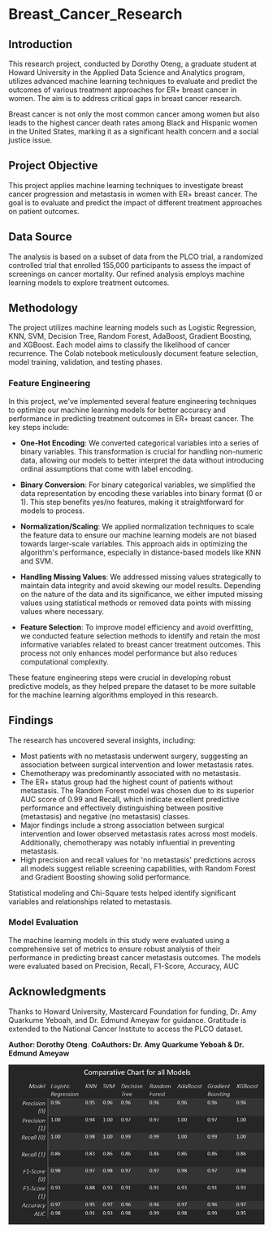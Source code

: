 # Breast_Cancer_Research

## Introduction
This research project, conducted by Dorothy Oteng, a graduate student at Howard University in the Applied Data Science and Analytics program, utilizes advanced machine learning techniques to evaluate and predict the outcomes of various treatment approaches for ER+ breast cancer in women. The aim is to address critical gaps in breast cancer research.

Breast cancer is not only the most common cancer among women but also leads to the highest cancer death rates among Black and Hispanic women in the United States, marking it as a significant health concern and a social justice issue.

## Project Objective
This project applies machine learning techniques to investigate breast cancer progression and metastasis in women with ER+ breast cancer. The goal is to evaluate and predict the impact of different treatment approaches on patient outcomes.

## Data Source
The analysis is based on a subset of data from the PLCO trial, a randomized controlled trial that enrolled 155,000 participants to assess the impact of screenings on cancer mortality. Our refined analysis employs machine learning models to explore treatment outcomes.

## Methodology
The project utilizes machine learning models such as Logistic Regression, KNN, SVM, Decision Tree, Random Forest, AdaBoost, Gradient Boosting, and XGBoost. Each model aims to classify the likelihood of cancer recurrence. The Colab notebook meticulously document feature selection, model training, validation, and testing phases.

### Feature Engineering
In this project, we've implemented several feature engineering techniques to optimize our machine learning models for better accuracy and performance in predicting treatment outcomes in ER+ breast cancer. The key steps include:

- **One-Hot Encoding**: We converted categorical variables into a series of binary variables. This transformation is crucial for handling non-numeric data, allowing our models to better interpret the data without introducing ordinal assumptions that come with label encoding.

- **Binary Conversion**: For binary categorical variables, we simplified the data representation by encoding these variables into binary format (0 or 1). This step benefits yes/no features, making it straightforward for models to process.

- **Normalization/Scaling**: We applied normalization techniques to scale the feature data to ensure our machine learning models are not biased towards larger-scale variables. This approach aids in optimizing the algorithm's performance, especially in distance-based models like KNN and SVM.

- **Handling Missing Values**: We addressed missing values strategically to maintain data integrity and avoid skewing our model results. Depending on the nature of the data and its significance, we either imputed missing values using statistical methods or removed data points with missing values where necessary.

- **Feature Selection**: To improve model efficiency and avoid overfitting, we conducted feature selection methods to identify and retain the most informative variables related to breast cancer treatment outcomes. This process not only enhances model performance but also reduces computational complexity.

These feature engineering steps were crucial in developing robust predictive models, as they helped prepare the dataset to be more suitable for the machine learning algorithms employed in this research.


## Findings
The research has uncovered several insights, including:
- Most patients with no metastasis underwent surgery, suggesting an association between surgical intervention and lower metastasis rates.
- Chemotherapy was predominantly associated with no metastasis.
- The ER+ status group had the highest count of patients without metastasis.
The Random Forest model was chosen due to its superior AUC score of 0.99 and Recall, which indicate excellent predictive performance and effectively distinguishing between positive (metastasis) and negative (no metastasis) classes.
- Major findings include a strong association between surgical intervention and lower observed metastasis rates across most models. Additionally, chemotherapy was notably influential in preventing metastasis.
- High precision and recall values for 'no metastasis' predictions across all models suggest reliable screening capabilities, with Random Forest and Gradient Boosting showing solid performance.


Statistical modeling and Chi-Square tests helped identify significant variables and relationships related to metastasis.

### Model Evaluation

The machine learning models in this study were evaluated using a comprehensive set of metrics to ensure robust analysis of their performance in predicting breast cancer metastasis outcomes. The models were evaluated based on Precision, Recall, F1-Score, Accuracy, AUC

## Acknowledgments
Thanks to Howard University, Mastercard Foundation for funding, Dr. Amy Quarkume Yeboah, and Dr. Edmund Ameyaw for guidance. Gratitude is extended to the National Cancer Institute to access the PLCO dataset.

**Author: Dorothy Oteng**.
**CoAuthors: Dr. Amy Quarkume Yeboah & Dr. Edmund Ameyaw**

![Model Results](images/COMPARATIVE-NEW.png)
